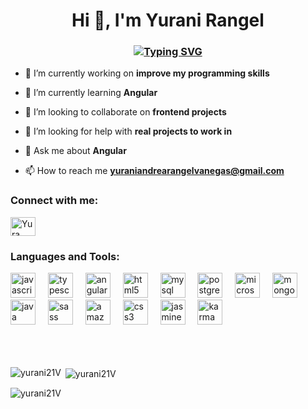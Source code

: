 <h1 align="center">Hi 👋, I'm Yurani Rangel</h1>
<h3 align="center"><a href="https://git.io/typing-svg"><img src="https://readme-typing-svg.demolab.com?font=Fira+Code&pause=1000&color=E616F7FF&center=true&vCenter=true&width=435&lines=A+passionate+frontend+developer+" alt="Typing SVG" /></a></h3>


- 🔭 I’m currently working on **improve my programming skills**

- 🌱 I’m currently learning **Angular**

- 👯 I’m looking to collaborate on **frontend projects**

- 🤝 I’m looking for help with **real projects to work in**

- 💬 Ask me about **Angular**

- 📫 How to reach me **yuraniandrearangelvanegas@gmail.com**

<h3 align="left">Connect with me:</h3>
<p align="left">
<a href="[https://linkedin.com/in/](https://www.linkedin.com/in/yurani-andrea-rangel-vanegas-43720827a/)" target="blank"><img align="center" src="https://raw.githubusercontent.com/rahuldkjain/github-profile-readme-generator/master/src/images/icons/Social/linked-in-alt.svg" alt="Yura" height="30" width="40" /></a>
</p>

<h3 align="left">Languages and Tools:</h3>
<div align="left">
  <img src="https://cdn.jsdelivr.net/gh/devicons/devicon/icons/javascript/javascript-original.svg" height="40" alt="javascript logo"  />
  <img width="12" />
  <img src="https://cdn.jsdelivr.net/gh/devicons/devicon/icons/typescript/typescript-original.svg" height="40" alt="typescript logo"  />
  <img width="12" />
  <img src="https://cdn.simpleicons.org/angular/DD0031" height="40" alt="angularjs logo"  />
  <img width="12" />
  <img src="https://cdn.simpleicons.org/html5/E34F26" height="40" alt="html5 logo"  />
  <img width="12" />
  <img src="https://cdn.jsdelivr.net/gh/devicons/devicon/icons/mysql/mysql-original.svg" height="40" alt="mysql logo"  />
  <img width="12" />
  <img src="https://cdn.jsdelivr.net/gh/devicons/devicon/icons/postgresql/postgresql-original.svg" height="40" alt="postgresql logo"  />
  <img width="12" />
  <img src="https://cdn.jsdelivr.net/gh/devicons/devicon/icons/microsoftsqlserver/microsoftsqlserver-plain.svg" height="40" alt="microsoftsqlserver logo"  />
  <img width="12" />
  <img src="https://cdn.jsdelivr.net/gh/devicons/devicon/icons/mongodb/mongodb-original.svg" height="40" alt="mongodb logo"  />
  <img width="12" />
  <img src="https://cdn.jsdelivr.net/gh/devicons/devicon/icons/java/java-original.svg" height="40" alt="java logo"  />
  <img width="12" />
  <img src="https://cdn.jsdelivr.net/gh/devicons/devicon/icons/sass/sass-original.svg" height="40" alt="sass logo"  />
  <img width="12" />
  <img src="https://cdn.jsdelivr.net/gh/devicons/devicon/icons/amazonwebservices/amazonwebservices-line-wordmark.svg" height="40" alt="amazonwebservices logo"  />
  <img width="12" />
  <img src="https://cdn.jsdelivr.net/gh/devicons/devicon/icons/css3/css3-original.svg" height="40" alt="css3 logo"  />
  <img width="12" />
  <img src="https://cdn.simpleicons.org/jasmine/8A4182" height="40" alt="jasmine logo"  />
  <img width="12" />
  <img src="https://cdn.jsdelivr.net/gh/devicons/devicon/icons/karma/karma-original.svg" height="40" alt="karma logo"  />
</div>

<br>
<br>
<br>

<p><img align="left" src="https://github-readme-stats.vercel.app/api/top-langs?username=yurani21V&show_icons=true&locale=en&layout=compact" alt="yurani21V" /></p>

<p>&nbsp;<img align="center" src="https://github-readme-stats.vercel.app/api?username=yurani21V&show_icons=true&locale=en" alt="yurani21V" /></p>

<p><img align="center" src="https://github-readme-streak-stats.herokuapp.com/?user=yurani21V&" alt="yurani21V" /></p>
